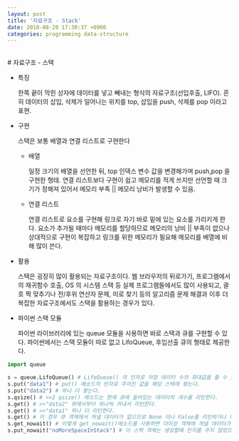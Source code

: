 ```yaml
---
layout: post
title: '자료구조 - Stack'
date: 2018-08-20 17:30:37 +0900
categories: programming data-structure
---
```


<br>
# 자료구조 - 스택

- 특징

  한쪽 끝이 막힌 상자에 데이터를 넣고 빼내는 형식의 자료구조(선입후출, LIFO). 흔히 데이터의 삽입, 삭제가 일어나는 위치를 top, 삽입을 push, 삭제를 pop 이라고 표현.

* 구현

  스택은 보통 배열과 연결 리스트로 구현한다

  - 배열

    일정 크기의 배열을 선언한 뒤, top 인덱스 변수 값을 변경해가며 push,pop 을 구현한 형태. 연결 리스트보다 구현이 쉽고 메모리를 적게 쓰지만 선언할 때 크기가 정해져 있어서 메모리 부족 || 메모리 낭비가 발생할 수 있음.

  - 연결 리스트

    연결 리스트로 요소를 구현해 링크로 자기 바로 밑에 있는 요소를 가리키게 한다. 요소가 추가될 때마다 메모리를 할당하므로 메모리의 낭비 || 부족이 없으나 상대적으로 구현이 복잡하고 링크를 위한 메모리가 필요해 메모리를 배열에 비해 많이 쓴다.

* 활용

  스택은 굉장히 많이 활용되는 자료구조이다. 웹 브라우저의 뒤로가기, 프로그램에서의 재귀함수 호출, OS 의 시스템 스택 등 실제 프로그램들에서도 많이 사용되고, 괄호 짝 맞추기나 전/후위 연산자 문제, 미로 찾기 등의 알고리즘 문제 해결과 이후 더 복잡한 자료구조에서도 스택을 활용하는 경우가 있다.

* 파이썬 스택 모듈

  파이썬 라이브러리에 있는 queue 모듈을 사용하면 바로 스택과 큐를 구현할 수 있다. 파이썬에서는 스택 모듈이 따로 없고 LifoQueue, 후입선출 큐의 형태로 제공한다.

```python
import queue

s = queue.LifoQueue() # LifoQueue() 의 인자로 저장 데이터 수의 최대값을 줄 수 있다. 인자를 주지 않으면 메모리의 한계까지 수용한다.
s.put("data1") # put() 메소드의 인자로 주어진 값을 해당 스택에 쌓는다.
s.put("data2") # 하나 더 쌓는다.
s.qsize() # >>2 qsize() 메소드는 현재 큐에 들어있는 데이터의 개수를 리턴한다.
s.get() # >>"data2" 위에서부터 하나씩 꺼내서 리턴한다.
s.get() # >>"data1" 하나 더 리턴한다.
s.get() # 이 경우 큐 객체에서 꺼낼 데이터가 없으므로 None 이나 False를 리턴하거나 예외를 발생시킬 것으로 기대되지만 get() 메소드는 다를 쓰레드가 가지고 갈 때까지 무한 대기 상태가 된다고 한다.
s.get_nowait() # 이렇게 get_nowait()메소드를 사용하면 더이상 객체에 꺼낼 데이터가 없을 때 바로 queue.Empty 예외를 발생시킨다.
s.put_nowait("noMoreSpaceInStack") # 이 스택 객체는 생성할때 인자를 주지 않았으므로 객체가 꽉 찰 일은 거의 없겠으나, put_nowait()메소드 역시 만약 스택이 가득 찼다면 대기하지 않고 바로 queue.Full 예외를 발생시킨다.
```

